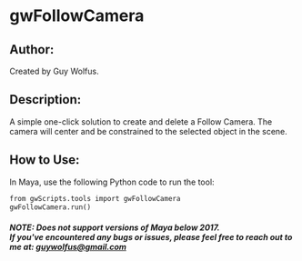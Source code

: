 # gwFollowCamera

## Author:
Created by Guy Wolfus.

## Description:
A simple one-click solution to create and delete a Follow Camera. The camera will center and be constrained to the selected object in the scene.

## How to Use:
In Maya, use the following Python code to run the tool:
```markdown
from gwScripts.tools import gwFollowCamera
gwFollowCamera.run()
```

##### NOTE: Does not support versions of Maya below 2017. <br>If you've encountered any bugs or issues, please feel free to reach out to me at: guywolfus@gmail.com
